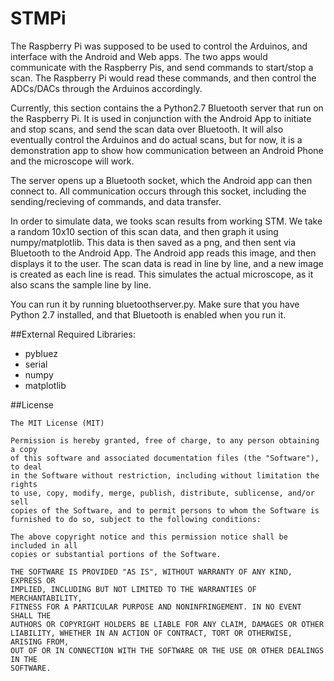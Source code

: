 STMPi
==========
The Raspberry Pi was supposed to be used to control the Arduinos, and interface with the Android and Web apps. The two apps would communicate with the Raspberry Pis, and send commands to start/stop a scan. The Raspberry Pi would read these commands, and then control the ADCs/DACs through the Arduinos accordingly.

Currently, this section contains the a Python2.7 Bluetooth server that run on the Raspberry Pi. It is used in conjunction with the Android App to initiate and stop scans, and send the scan data over Bluetooth. It will also eventually control the Arduinos and do actual scans, but for now, it is a demonstration app to show how communication between an Android Phone and the microscope will work.

The server opens up a Bluetooth socket, which the Android app can then connect to. All communication occurs through this socket, including the sending/recieving of commands, and data transfer.

In order to simulate data, we tooks scan results from working STM. We take a random 10x10 section of this scan data, and then graph it using numpy/matplotlib. This data is then saved as a png, and then sent via Bluetooth to the Android App. The Android app reads this image, and then displays it to the user. The scan data is read in line by line, and a new image is created as each line is read. This simulates the actual microscope, as it also scans the sample line by line.

You can run it by running bluetoothserver.py. Make sure that you have Python 2.7 installed, and that Bluetooth is enabled when you run it.

##External Required Libraries:
* pybluez
* serial
* numpy
* matplotlib

##License
```
The MIT License (MIT)

Permission is hereby granted, free of charge, to any person obtaining a copy
of this software and associated documentation files (the "Software"), to deal
in the Software without restriction, including without limitation the rights
to use, copy, modify, merge, publish, distribute, sublicense, and/or sell
copies of the Software, and to permit persons to whom the Software is
furnished to do so, subject to the following conditions:

The above copyright notice and this permission notice shall be included in all
copies or substantial portions of the Software.

THE SOFTWARE IS PROVIDED "AS IS", WITHOUT WARRANTY OF ANY KIND, EXPRESS OR
IMPLIED, INCLUDING BUT NOT LIMITED TO THE WARRANTIES OF MERCHANTABILITY,
FITNESS FOR A PARTICULAR PURPOSE AND NONINFRINGEMENT. IN NO EVENT SHALL THE
AUTHORS OR COPYRIGHT HOLDERS BE LIABLE FOR ANY CLAIM, DAMAGES OR OTHER
LIABILITY, WHETHER IN AN ACTION OF CONTRACT, TORT OR OTHERWISE, ARISING FROM,
OUT OF OR IN CONNECTION WITH THE SOFTWARE OR THE USE OR OTHER DEALINGS IN THE
SOFTWARE.
```